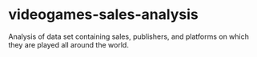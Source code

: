 # videogames-sales-analysis
Analysis of data set containing sales, publishers, and platforms on which they are played all around the world. 
